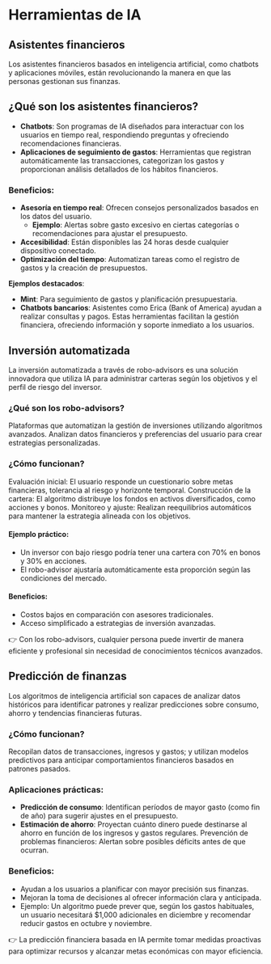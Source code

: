 # Herramientas de IA

## Asistentes financieros
Los asistentes financieros basados en inteligencia artificial, como chatbots y aplicaciones móviles, están revolucionando la manera en que las personas gestionan sus finanzas.

## ¿Qué son los asistentes financieros?
- **Chatbots**: Son programas de IA diseñados para interactuar con los usuarios en tiempo real, respondiendo preguntas y ofreciendo recomendaciones financieras.
- **Aplicaciones de seguimiento de gastos**: Herramientas que registran automáticamente las transacciones, categorizan los gastos y proporcionan análisis detallados de los hábitos financieros.

### Beneficios:
- **Asesoría en tiempo real**: Ofrecen consejos personalizados basados en los datos del usuario.
    - **Ejemplo**: Alertas sobre gasto excesivo en ciertas categorías o recomendaciones para ajustar el presupuesto.
- **Accesibilidad**: Están disponibles las 24 horas desde cualquier dispositivo conectado.
- **Optimización del tiempo**: Automatizan tareas como el registro de gastos y la creación de presupuestos.

**Ejemplos destacados**:
- **Mint**: Para seguimiento de gastos y planificación presupuestaria.
- **Chatbots bancarios**: Asistentes como Erica (Bank of America) ayudan a realizar consultas y pagos. Estas herramientas facilitan la gestión financiera, ofreciendo información y soporte inmediato a los usuarios.

## Inversión automatizada
La inversión automatizada a través de robo-advisors es una solución innovadora que utiliza IA para administrar carteras según los objetivos y el perfil de riesgo del inversor.

### ¿Qué son los robo-advisors?
Plataformas que automatizan la gestión de inversiones utilizando algoritmos avanzados. Analizan datos financieros y preferencias del usuario para crear estrategias personalizadas.

### ¿Cómo funcionan?
Evaluación inicial: El usuario responde un cuestionario sobre metas financieras, tolerancia al riesgo y horizonte temporal. Construcción de la cartera: El algoritmo distribuye los fondos en activos diversificados, como acciones y bonos. Monitoreo y ajuste: Realizan reequilibrios automáticos para mantener la estrategia alineada con los objetivos.

#### Ejemplo práctico:
- Un inversor con bajo riesgo podría tener una cartera con 70% en bonos y 30% en acciones.
- El robo-advisor ajustaría automáticamente esta proporción según las condiciones del mercado.

#### Beneficios:
- Costos bajos en comparación con asesores tradicionales.
- Acceso simplificado a estrategias de inversión avanzadas.

👉 Con los robo-advisors, cualquier persona puede invertir de manera eficiente y profesional sin necesidad de conocimientos técnicos avanzados.

## Predicción de finanzas
Los algoritmos de inteligencia artificial son capaces de analizar datos históricos para identificar patrones y realizar predicciones sobre consumo, ahorro y tendencias financieras futuras.

### ¿Cómo funcionan?
Recopilan datos de transacciones, ingresos y gastos; y utilizan modelos predictivos para anticipar comportamientos financieros basados en patrones pasados.

### Aplicaciones prácticas:
- **Predicción de consumo**: Identifican períodos de mayor gasto (como fin de año) para sugerir ajustes en el presupuesto.
- **Estimación de ahorro**: Proyectan cuánto dinero puede destinarse al ahorro en función de los ingresos y gastos regulares. Prevención de problemas financieros: Alertan sobre posibles déficits antes de que ocurran.

### Beneficios:
- Ayudan a los usuarios a planificar con mayor precisión sus finanzas.
- Mejoran la toma de decisiones al ofrecer información clara y anticipada.
- Ejemplo: Un algoritmo puede prever que, según los gastos habituales, un usuario necesitará $1,000 adicionales en diciembre y recomendar reducir gastos en octubre y noviembre.

👉 La predicción financiera basada en IA permite tomar medidas proactivas para optimizar recursos y alcanzar metas económicas con mayor eficiencia.